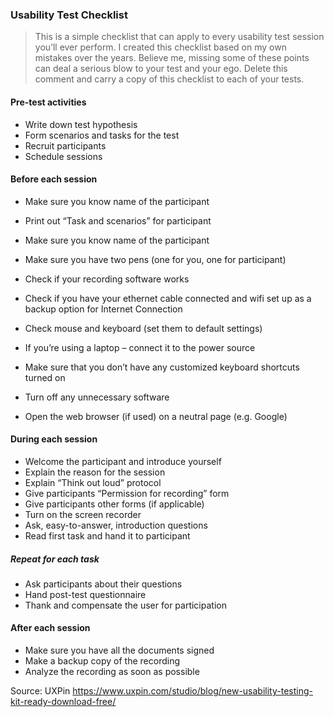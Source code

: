 ### Usability Test Checklist

> This is a simple checklist that can apply to every usability test session you’ll ever perform. I created this checklist based on my own mistakes over the years. Believe me, missing some of these points can deal a serious blow to your test and your ego. Delete this comment and carry a copy of this checklist to each of your tests. 

#### Pre-test activities

- Write down test hypothesis 
- Form scenarios and tasks for the test
- Recruit participants
- Schedule sessions

#### Before each session

- Make sure you know name of the participant
- Print out “Task and scenarios” for participant
- Make sure you know name of the participant
- Make sure you have two pens (one for you, one  for participant)


- Check if your recording software works
- Check if you have your ethernet cable connected and wifi set up as a backup option for Internet Connection


- Check mouse and keyboard (set them to default settings)


- If you’re using a laptop – connect it to the power source


- Make sure that you don’t have any customized keyboard shortcuts turned on


- Turn off any unnecessary software
- Open the web browser (if used) on a neutral page (e.g. Google)

#### During each session

- Welcome the participant and introduce yourself
- Explain the reason for the session
- Explain “Think out loud” protocol
- Give participants “Permission for recording” form
- Give participants other forms (if applicable)
- Turn on the screen recorder
- Ask, easy-to-answer, introduction questions
- Read first task and hand it to participant

##### Repeat for each task

- Ask participants about their questions
- Hand post-test questionnaire
- Thank and compensate the user for participation

#### After each session

- Make sure you have all the documents signed
- Make a backup copy of the recording
- Analyze the recording as soon as possible



Source: UXPin https://www.uxpin.com/studio/blog/new-usability-testing-kit-ready-download-free/

